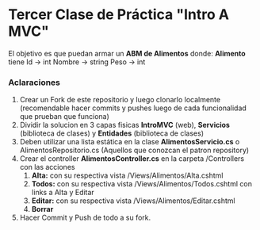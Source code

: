 # Tercer Clase de Práctica "Intro A MVC"

El objetivo es que puedan armar un **ABM de Alimentos** donde:
**Alimento** tiene
Id -> int
Nombre -> string
Peso -> int

### Aclaraciones
1. Crear un Fork de este repositorio y luego clonarlo localmente (recomendable hacer commits y pushes luego de cada funcionalidad que prueban que funciona)
2. Dividir la solucion en 3 capas fisicas **IntroMVC** (web), **Servicios** (biblioteca de clases) y **Entidades** (biblioteca de clases)
3. Deben utilizar una lista estática en la clase **AlimentosServicio.cs** o AlimentosRepositorio.cs (Aquellos que conozcan el patron repository)
4. Crear el controller **AlimentosController.cs** en la carpeta /Controllers con las acciones
	1. **Alta:**  con su respectiva vista /Views/Alimentos/Alta.cshtml
	2. **Todos:**  con su respectiva vista /Views/Alimentos/Todos.cshtml con links a Alta y Editar
	3. **Editar:**  con su respectiva vista /Views/Alimentos/Editar.cshtml
	4. **Borrar**
5. Hacer Commit y Push de todo a su fork.
